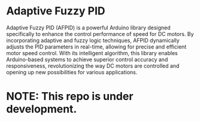 # Adaptive Fuzzy PID
Adaptive Fuzzy PID (AFPID) is a powerful Arduino library designed specifically to enhance the control performance of speed for DC motors. By incorporating adaptive and fuzzy logic techniques, AFPID dynamically adjusts the PID parameters in real-time, allowing for precise and efficient motor speed control. With its intelligent algorithm, this library enables Arduino-based systems to achieve superior control accuracy and responsiveness, revolutionizing the way DC motors are controlled and opening up new possibilities for various applications.

# NOTE: This repo is under development.
